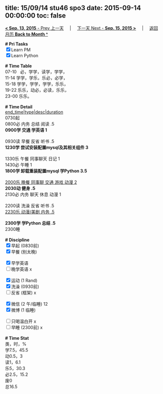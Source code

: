 title: 15/09/14 stu46 spo3
date: 2015-09-14 00:00:00
toc: false
---
[**< Sep. 13, 2015** - Prev 上一天](/lifelogs/2015/09/d13.html) &nbsp; &nbsp; | &nbsp; &nbsp; [下一天 Next - **Sep. 15, 2015 >**](/lifelogs/2015/09/d15.html) &nbsp; &nbsp; |  &nbsp; &nbsp; [返回月历 **Back to Month ^**](/lifelogs/2015/09/index.html)
<br/><div><strong># Pri Tasks</strong></div><div><input checked="true" type="checkbox"/>Learn PM</div><div><input checked="true" type="checkbox"/>Learn Python</div><div><br/></div><div><b># Time Table</b></div><div>07-10   必，学学，读学，学学，</div><div>11-14 学学，学乐，乐必，必学，</div><div>15-18 学学，学学，学学，乐乐，</div><div>19-22 乐乐，动必，必读，乐乐，</div><div>23-00 乐乐。</div><div><br/></div><div><b># Time Detail</b></div><div><u>end_time|type|desc|duration</u></div><div>0730起</div><div>0800必 内务 总结 阅读 .5</div><div><b>0900学 交通 学英语 1</b></div><div><b><br/></b></div><div>0930读 早餐 反省 听书 .5</div><div><strong>1230学 尝试安装配置mysql及其相关组件 3</strong></div><div><br clear="none"/></div><div>1330乐 午餐 同事聊天 日记 1</div><div>1430必 午睡 1</div><div><strong>1800学 卸载重装配置mysql 学Python 3.5</strong></div><div><br/></div><div><u>2000乐 晚餐 同事聊 交通 游戏 动漫 2</u></div><div><b>2030动 健身 .5</b></div><div>2130必 内务 聊天 休息 动漫 1</div><div><b><br/></b></div><div>2200读 洗澡 反省 听书 .5</div><div><u>2230乐 动漫/美剧 内务 .5</u></div><div><u><br/></u></div><div><b>2300学 学Python 总结 .5</b></div><div>2300睡</div><div><br/></div><div><b># Discipline</b></div><div><input checked="true" type="checkbox"/>早起 (0830前) </div><div><input checked="true" type="checkbox"/>早餐 (别太晚) </div><div><br/></div><div><input checked="true" type="checkbox"/>早学英语 </div><div><input type="checkbox"/>晚学英语 x</div><div><br/></div><div><input checked="true" type="checkbox"/>运动 (1 Rand) </div><div><input checked="true" type="checkbox"/>洗澡 (0930前) </div><div><input type="checkbox"/>反省 (框架) x</div><div><br/></div><div><input checked="true" type="checkbox"/>微信 (2 午/临睡) 12</div><div><input checked="true" type="checkbox"/>微博 (1 临睡) </div><div><br/></div><div><input type="checkbox"/>只喝温白开 x</div><div><input type="checkbox"/>早睡 (2300前) x</div><div><br/></div><div><b># Time Stat</b></div><div>类，时，%<br clear="none"/>学7.5，45.5<br clear="none"/>动0.5，3<br clear="none"/>读1，6.1<br clear="none"/>乐5，30.3<br clear="none"/>必2.5，15.2<br clear="none"/>废0</div><div>总16.5</div>